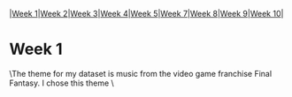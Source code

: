 |[Week 1](https://laurakarron.github.io/MCA-2023)|[Week 2](https://laurakarron.github.io/MCA-2023/week2.html)|[Week 3](https://laurakarron.github.io/MCA-2023/verovio.html)|[Week 4](https://laurakarron.github.io/MCA-2023/week4.html)|[Week 5](https://laurakarron.github.io/MCA-2023/week5.html)|[Week 7](https://github.com/)|[Week 8](https://laurakarron.github.io/MCA-2023/week8.html)|[Week 9](https://laurakarron.github.io/MCA-2023/week9.html)|[Week 10](https://laurakarron.github.io/MCA-2023/week4.html)|

# Week 1
\The theme for my dataset is music from the video game franchise Final Fantasy. I chose this theme \
